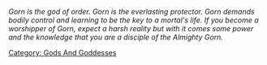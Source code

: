 *Gorn is the god of order. Gorn is the everlasting protector. Gorn
demands bodily control and learning to be the key to a mortal's life. If
you become a worshipper of Gorn, expect a harsh reality but with it
comes some power and the knowledge that you are a disciple of the
Almighty Gorn.*

[Category: Gods And Goddesses](Category:_Gods_And_Goddesses "wikilink")
